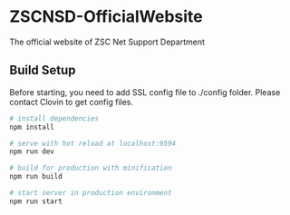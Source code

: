 # ZSCNSD-OfficialWebsite

The official website of ZSC Net Support Department

## Build Setup

Before starting, you need to add SSL config file to ./config folder. Please contact Clovin to get config files.

``` bash
# install dependencies
npm install

# serve with hot reload at localhost:9594
npm run dev

# build for production with minification
npm run build

# start server in production environment
npm run start
```
